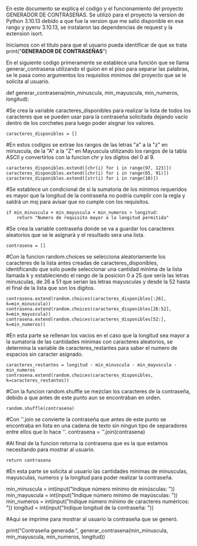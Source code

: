 
En este documento se explica el codigo y el funcionamiento del proyecto GENERADOR DE CONTRASEÑAS. Se utilizó para el proyecto la version de Python 3.10.13 debido a que fue la version que me salió disponible en ese rango y pyenv 3.10.13, se instalaron las dependencias de request y la extension isort.

Iniciamos con el titulo para que el usuario pueda identificar de que se trata
print("****GENERADOR DE CONTRASEÑAS****")

En el siguiente codigo primeramente se establece una función que se llama generar_contrasena utilizando el guion en el piso para separar las palabras, se le pasa como argumentos los requisitos minimos del proyecto que se le solicita al usuario.

def generar_contrasena(min_minuscula, min_mayuscula, min_numeros, longitud):
    
#Se crea la variable caracteres_disponibles para realizar la lista de todos los caracteres que se pueden usar para la contraseña solicitada dejando vacío dentro de los corchetes para luego poder aisgnar los valores.    
   
    caracteres_disponibles = []

#En estos codigos se extrae los rangos de las letras "a" a la "z" en minuscula, de la "A" a la "Z" en Mayuscula utilizando los rangos de la tabla ASCII y convertirlos con la funcion chr y los digitos del 0 al 9.

    caracteres_disponibles.extend([chr(i) for i in range(97, 123)])  
    caracteres_disponibles.extend([chr(i) for i in range(65, 91)])  
    caracteres_disponibles.extend([str(i) for i in range(10)])

#Se establece un condicional de si la sumatoria de los minimos requeridos es mayor que la longitud de la contraseña no podría cumplir con la regla y saldrá un msj para avisar que no cumple con los requisitos.

    if min_minuscula + min_mayuscula + min_numeros > longitud:
        return "Numero de requisito mayor a la longitud permitida"

#Se crea la variable contraseña donde se va a guardar los caracteres aleatorios que se le asignará y el resultado sera una lista.

    contrasena = []

#Con la funcion random.choices se selecciona aleatoriamente los caracteres de la lista antes creadas de caracteres_disponibles, identificando que solo puede seleccionar una cantidad minima de la lista llamada k y estableciendo el rango de la posicion 0 a 25 que sería las letras minusculas, de 26 a 51 que serian las letras mayusculas y desde la 52 hasta el final de la lista que son los digitos.

    contrasena.extend(random.choices(caracteres_disponibles[:26], k=min_minuscula))
    contrasena.extend(random.choices(caracteres_disponibles[26:52], k=min_mayuscula))
    contrasena.extend(random.choices(caracteres_disponibles[52:], k=min_numeros))
    
#En esta parte se rellenan los vacios en el caso que la longitud sea mayor a la sumatoria de las cantidades minimas con caracteres aleatorios, se determina la variable de caracteres_restantes para saber el numero de espacios sin caracter asignado.

    caracteres_restantes = longitud - min_minuscula - min_mayuscula - min_numeros
    contrasena.extend(random.choices(caracteres_disponibles, k=caracteres_restantes))

#Con la funcion random.shuffle se mezclan los caracteres de la contraseña, debido a que antes de este punto aun se encontraban en orden.
    
    random.shuffle(contrasena)

#Con ''.join se convierte la contraseña que antes de este punto se encontraba en lista en una cadena de texto sin ningun tipo de separadores entre ellos que lo hace ''.
    contrasena = ''.join(contrasena)

#Al final de la funcion retorna la contrasena que es la que estamos necesitando para mostrar al usuario.

    return contrasena

#En esta parte se solicita al usuario las cantidades minimas de minusculas, mayusculas, numeros y la longitud para poder realizar la contraseña.

min_minuscula = int(input("Indique número mínimo de minúsculas: "))
min_mayuscula = int(input("Indique número mínimo de mayúsculas: "))
min_numeros = int(input("Indique número mínimo de caracteres numéricos: "))
longitud = int(input("Indique longitud de la contraseña: "))

#Aqui se imprime para mostrar al usuario la contraseña que se generó.

print("Contraseña generada:", generar_contrasena(min_minuscula, min_mayuscula, min_numeros, longitud))